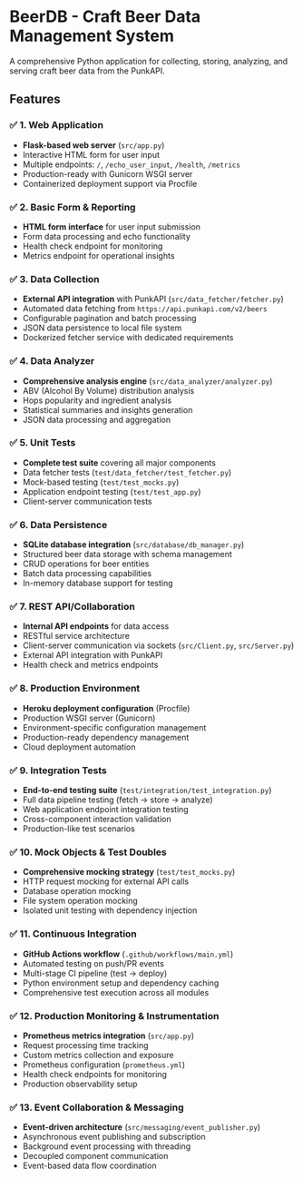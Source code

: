 # BeerDB - Craft Beer Data Management System

A comprehensive Python application for collecting, storing, analyzing, and serving craft beer data from the PunkAPI.


## Features

### ✅ 1. Web Application
- **Flask-based web server** (`src/app.py`)
- Interactive HTML form for user input
- Multiple endpoints: `/`, `/echo_user_input`, `/health`, `/metrics`
- Production-ready with Gunicorn WSGI server
- Containerized deployment support via Procfile

### ✅ 2. Basic Form & Reporting
- **HTML form interface** for user input submission
- Form data processing and echo functionality
- Health check endpoint for monitoring
- Metrics endpoint for operational insights

### ✅ 3. Data Collection
- **External API integration** with PunkAPI (`src/data_fetcher/fetcher.py`)
- Automated data fetching from `https://api.punkapi.com/v2/beers`
- Configurable pagination and batch processing
- JSON data persistence to local file system
- Dockerized fetcher service with dedicated requirements

### ✅ 4. Data Analyzer
- **Comprehensive analysis engine** (`src/data_analyzer/analyzer.py`)
- ABV (Alcohol By Volume) distribution analysis
- Hops popularity and ingredient analysis
- Statistical summaries and insights generation
- JSON data processing and aggregation

### ✅ 5. Unit Tests
- **Complete test suite** covering all major components
- Data fetcher tests (`test/data_fetcher/test_fetcher.py`)
- Mock-based testing (`test/test_mocks.py`)
- Application endpoint testing (`test/test_app.py`)
- Client-server communication tests

### ✅ 6. Data Persistence
- **SQLite database integration** (`src/database/db_manager.py`)
- Structured beer data storage with schema management
- CRUD operations for beer entities
- Batch data processing capabilities
- In-memory database support for testing

### ✅ 7. REST API/Collaboration
- **Internal API endpoints** for data access
- RESTful service architecture
- Client-server communication via sockets (`src/Client.py`, `src/Server.py`)
- External API integration with PunkAPI
- Health check and metrics endpoints

### ✅ 8. Production Environment
- **Heroku deployment configuration** (Procfile)
- Production WSGI server (Gunicorn)
- Environment-specific configuration management
- Production-ready dependency management
- Cloud deployment automation

### ✅ 9. Integration Tests
- **End-to-end testing suite** (`test/integration/test_integration.py`)
- Full data pipeline testing (fetch → store → analyze)
- Web application endpoint integration testing
- Cross-component interaction validation
- Production-like test scenarios

### ✅ 10. Mock Objects & Test Doubles
- **Comprehensive mocking strategy** (`test/test_mocks.py`)
- HTTP request mocking for external API calls
- Database operation mocking
- File system operation mocking
- Isolated unit testing with dependency injection

### ✅ 11. Continuous Integration
- **GitHub Actions workflow** (`.github/workflows/main.yml`)
- Automated testing on push/PR events
- Multi-stage CI pipeline (test → deploy)
- Python environment setup and dependency caching
- Comprehensive test execution across all modules

### ✅ 12. Production Monitoring & Instrumentation
- **Prometheus metrics integration** (`src/app.py`)
- Request processing time tracking
- Custom metrics collection and exposure
- Prometheus configuration (`prometheus.yml`)
- Health check endpoints for monitoring
- Production observability setup

### ✅ 13. Event Collaboration & Messaging
- **Event-driven architecture** (`src/messaging/event_publisher.py`)
- Asynchronous event publishing and subscription
- Background event processing with threading
- Decoupled component communication
- Event-based data flow coordination

